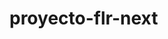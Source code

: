 # proyecto-flr-next

<!-- 
El proyecto esta enfocado a la gestión de ciertas tareas que se realizan de manera manual por parte de los distintos usuarios de la Fundación Las Rosas, que en este caso son los Enfermeros, Guardias y Familiares que nombramos como "Visitantes". Las tareas que cubren los usuarios estan descritas a continuación:

Visitantes: Tendran la función de poder agendar horas para realizar visitas hacia la fundación y podran visualizar la ficha y bitacora del residente al cual estan asociados
Enfermeros: Tendran la función de actualizar la bitacora de manera diaria con actividades que se realizaron durante el dia y podran visualizar visitas que fueron agendadas o fueron enviadas como solicitud para su aprobación.
Guardia: Tendran la función de aceptar o rechazar las horas enviadas mediante solicitud por parte de los visitantes y podran confirmar la asistencia a las visitas que fueron realizadas.

Junto con esto existira un rol de Administrador que se encarga de registrar nuevos residentes, crear las cuentas de usuario de los visitantes, guardias y enfermeros, tendra acceso a las bitacoras de todos los residentes, puede actualizar el estado de un
usuario (Activo o Inactivo) y puede visualizar el calendario de visitas para mantener una trazabilidad de cuales fueron las visitas que se realizaron.

El proyecto esta en su fase final, ya con varias pruebas realizadas, solo quedaria ajustar algunos detalles esteticos y 3 detalles especificos de funcionalidad.

En relación a los requisitos para el entorno de desarrollo, estos estan explicados paso a paso en el documento de instalación de ambiente de desarrollo. Donde se menciona todo lo necesario para que el sistema funcione.
Este documento se puede tomar como una guia para su instalación y funcionamiento del sistema, ya que esta explicado con todo lujo de detalles que es lo que se tiene que realizar para que el sistema quede operativo en el ambiente de desarrollo.

-->
